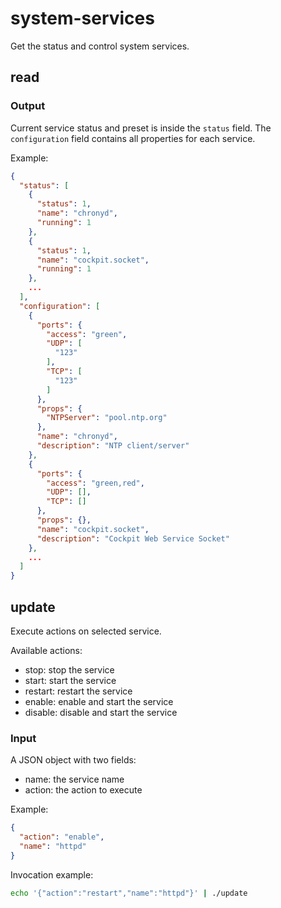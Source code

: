 # system-services

Get the status and control system services.

## read

### Output

Current service status and preset is inside the `status` field.
The `configuration` field contains all properties for each service.

Example:
```json
{
  "status": [
    {
      "status": 1,
      "name": "chronyd",
      "running": 1
    },
    {
      "status": 1,
      "name": "cockpit.socket",
      "running": 1
    },
    ...
  ],
  "configuration": [
    {
      "ports": {
        "access": "green",
        "UDP": [
          "123"
        ],
        "TCP": [
          "123"
        ]
      },
      "props": {
        "NTPServer": "pool.ntp.org"
      },
      "name": "chronyd",
      "description": "NTP client/server"
    },
    {
      "ports": {
        "access": "green,red",
        "UDP": [],
        "TCP": []
      },
      "props": {},
      "name": "cockpit.socket",
      "description": "Cockpit Web Service Socket"
    },
    ...
  ]
}

```

## update

Execute actions on selected service.

Available actions:

- stop: stop the service
- start: start the service
- restart: restart the service
- enable: enable and start the service
- disable: disable and start the service

### Input

A JSON object with two fields:

- name: the service name
- action: the action to execute

Example:
```json
{
  "action": "enable",
  "name": "httpd"
}
```

Invocation example:
```bash
echo '{"action":"restart","name":"httpd"}' | ./update
```
